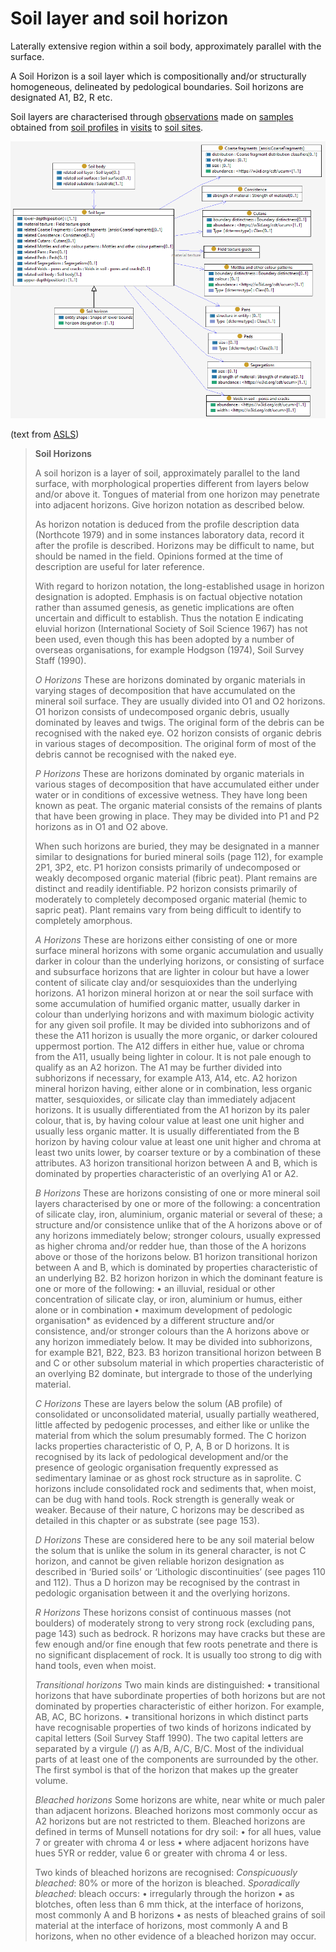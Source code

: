 # Soil layer and soil horizon

Laterally extensive region within a soil body, approximately parallel with the surface. 

A Soil Horizon is a soil layer which is compositionally and/or structurally homogeneous, delineated by pedological boundaries. Soil horizons are designated A1, B2, R etc. 

Soil layers are characterised through [observations](sosa.md) made on [samples](sosa.md) obtained from [soil profiles](soil-profile.md) in [visits](site-visit.md) to [soil sites](site.md). 

![Soil layers and horizons](image/Soil-layer.png)

(text from [ASLS](https://catalogue.nla.gov.au/Record/4273240))

> **Soil Horizons**
>
>A soil horizon is a layer of soil, approximately parallel to the land surface, with morphological properties different from layers below and/or above it. Tongues of material from one horizon may penetrate into adjacent horizons. Give horizon notation as described below.
>
> As horizon notation is deduced from the profile description data (Northcote 1979) and in some instances laboratory data, record it after the profile is described. Horizons may be difficult to name, but should be named in the field. Opinions formed at the time of description are useful for later reference.
>
>With regard to horizon notation, the long-established usage in horizon designation is adopted. Emphasis is on factual objective notation rather than assumed genesis, as genetic implications are often uncertain and difficult to establish. Thus the notation E indicating eluvial horizon (International Society of Soil Science 1967) has not been used, even though this has been adopted by a number of overseas organisations, for example Hodgson (1974), Soil Survey Staff (1990).
>
>_O Horizons_ 
>These are horizons dominated by organic materials in varying stages of decomposition that have accumulated on the mineral soil surface. They are usually divided into O1 and O2 horizons.
>O1	horizon	consists of undecomposed organic debris, usually dominated by leaves and twigs. The original form of the debris can be recognised with the naked eye.
>O2	horizon	consists of organic debris in various stages of decomposition. The original form of most of the debris cannot be recognised with the naked eye.
>
>_P Horizons_ 
>These are horizons dominated by organic materials in various stages of decomposition that have accumulated either under water or in conditions of excessive wetness. They have long been known as peat. The organic material consists of the remains of plants that have been growing in place. They may be divided into P1 and P2 horizons as in O1 and O2 above.
>
>When such horizons are buried, they may be designated in a manner similar to designations for buried mineral soils (page 112), for example 2P1, 3P2, etc.
>P1	horizon	consists primarily of undecomposed or weakly decomposed organic material (fibric peat). Plant remains are distinct and readily identifiable.
>P2	horizon	consists primarily of moderately to completely decomposed organic material (hemic to sapric peat). Plant remains vary from being difficult to identify to completely amorphous.
>
>_A Horizons_ 
>These are horizons either consisting of one or more surface mineral horizons with some organic accumulation and usually darker in colour than the underlying horizons, or consisting of surface and subsurface horizons that are lighter in colour but have a lower content of silicate clay and/or sesquioxides than the underlying horizons.
>A1	horizon	mineral horizon at or near the soil surface with some accumulation of humified organic matter, usually darker in colour than underlying horizons and with maximum biologic activity for any given soil profile. It may be divided into subhorizons and of these the A11 horizon is usually the more organic, or darker coloured uppermost portion. The A12 differs in either hue, value or chroma from the A11, usually being lighter in colour. It is not pale enough to qualify as an A2 horizon. The A1 may be further divided into subhorizons if necessary, for example A13, A14, etc.
>A2	horizon	mineral horizon having, either alone or in combination, less organic matter, sesquioxides, or silicate clay than immediately adjacent horizons. It is usually differentiated from the A1 horizon by its paler colour, that is, by having colour value at least one unit higher and usually less organic matter. It is usually differentiated from the B horizon by having colour value at least one unit higher and chroma at least two units lower, by coarser texture or by a combination of these attributes.
>A3	horizon	transitional horizon between A and B, which is dominated by properties characteristic of an overlying A1 or A2.
>
>_B Horizons_ 
>These are horizons consisting of one or more mineral soil layers characterised by one or more of the following: a concentration of silicate clay, iron, aluminium, organic material or several of these; a structure and/or consistence unlike that of the A horizons above or of any horizons immediately below; stronger colours, usually expressed as higher chroma and/or redder hue, than those of the A horizons above or those of the horizons below.
>B1	horizon	transitional horizon between A and B, which is dominated by properties characteristic of an underlying B2.
>B2	horizon	horizon in which the dominant feature is one or more of the following:
>•	an illuvial, residual or other concentration of silicate clay, or iron, aluminium or humus, either alone or in combination
>•	maximum development of pedologic organisation* as evidenced by a different structure and/or consistence, and/or stronger colours than the A horizons above or any horizon immediately below.
>It may be divided into subhorizons, for example B21, B22, B23.
>B3	horizon	transitional horizon between B and C or other subsolum material in which properties characteristic of an overlying B2 dominate, but intergrade to those of the underlying material.
>
>_C Horizons_ 
>These are layers below the solum (AB profile) of consolidated or unconsolidated material, usually partially weathered, little affected by pedogenic processes, and either like or unlike the material from which the solum presumably formed. The C horizon lacks properties characteristic of O, P, A, B or D horizons. It is recognised by its lack of pedological development and/or the presence of geologic organisation frequently expressed as sedimentary laminae or as ghost rock structure as in saprolite. C horizons include consolidated rock and sediments that, when moist, can be dug with hand tools. Rock strength is generally weak or weaker. Because of their nature, C horizons may be described as detailed in this chapter or as substrate (see page 153).
>
>_D Horizons_ 
>These are considered here to be any soil material below the solum that is unlike the solum in its general character, is not C horizon, and cannot be given reliable horizon designation as described in ‘Buried soils’ or ‘Lithologic discontinuities’ (see pages 110 and 112). Thus a D horizon may be recognised by the contrast in pedologic organisation between it and the overlying horizons.
>
>_R Horizons_ 
>These horizons consist of continuous masses (not boulders) of moderately strong to very strong rock (excluding pans, page 143) such as bedrock. R horizons may have cracks but these are few enough and/or fine enough that few roots penetrate and there is no significant displacement of rock. It is usually too strong to dig with hand tools, even when moist.
>
>_Transitional horizons_
>Two main kinds are distinguished:
>•	transitional horizons that have subordinate properties of both horizons but are not dominated by properties characteristic of either horizon. For example, AB, AC, BC horizons.
>•	transitional horizons in which distinct parts have recognisable properties of two kinds of horizons indicated by capital letters (Soil Survey Staff 1990). The two capital letters are separated by a virgule (/) as A/B, A/C, B/C. Most of the individual parts of at least one of the components are surrounded by the other.
>The first symbol is that of the horizon that makes up the greater volume.
>
>_Bleached horizons_
>Some horizons are white, near white or much paler than adjacent horizons. Bleached horizons most commonly occur as A2 horizons but are not restricted to them.
>Bleached horizons are defined in terms of Munsell notations for dry soil:
>•	for all hues, value 7 or greater with chroma 4 or less
>•	where adjacent horizons have hues 5YR or redder, value 6 or greater with chroma 4 or less.
>
>Two kinds of bleached horizons are recognised:
>_Conspicuously bleached_: 80% or more of the horizon is bleached.
>_Sporadically bleached_: bleach occurs:
>•	irregularly through the horizon
•	as blotches, often less than 6 mm thick, at the interface of horizons, most commonly A and B horizons
•	as nests of bleached grains of soil material at the interface of horizons, most commonly A and B horizons, when no other evidence of a bleached horizon may occur.
